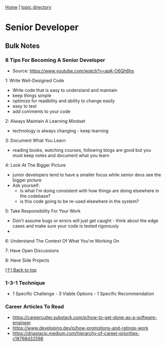 [Home][home] | [topic directory][topic-directory]

[home]: https://github.com/coolinmc6/front-end-dev
[topic-directory]: https://github.com/coolinmc6/front-end-dev/tree/master/general-development

<a id="top"></a>

# Senior Developer

## Bulk Notes

### 8 Tips For Becoming A Senior Developer

- Source: https://www.youtube.com/watch?v=apA-O6Qh6hs

1: Write Well-Designed Code
  - Write code that is easy to understand and maintain
  - keep things simple
  - optimize for readbility and ability to change easily
  - easy to test
  - add comments to your code

2: Always Maintain A Learning Mindset
  - technology is always changing - keep learning

3: Document What You Learn
  - reading books, watching courses, following blogs are good but you must
  keep notes and document what you learn
  
4: Look At The Bigger Picture
  - junior developers tend to have a smaller focus while senior devs see the bigger picture
  - Ask yourself:
    - is what I'm doing consistent with how things are doing elsewhere in the codebase?
    - is this code going to be re-used elsewhere in the system?

5: Take Responsibility For Your Work
  - Don't assume bugs or errors will just get caught - think about the edge cases and make
  sure your code is tested rigorously
  - 

6: Understand The Context Of What You're Working On

7: Have Open Discussions

8: Have Side Projects

[[↑] Back to top](#top)

### 1-3-1 Technique

- 1 Specific Challenge - 3 Viable Options - 1 Specific Recommendation



### Career Articles To Read

- https://careercutler.substack.com/p/how-to-get-done-as-a-software-engineer
- https://www.developing.dev/p/how-promotions-and-ratings-work
- https://dnastacio.medium.com/hierarchy-of-career-priorities-c18768d32598